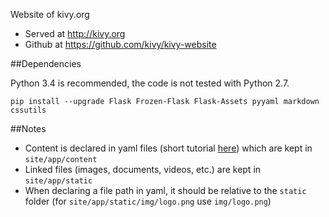 Website of kivy.org
- Served at http://kivy.org
- Github at https://github.com/kivy/kivy-website


##Dependencies

Python 3.4 is recommended, the code is not tested with Python 2.7.

```
pip install --upgrade Flask Frozen-Flask Flask-Assets pyyaml markdown cssutils
```

##Notes

* Content is declared in yaml files (short tutorial [here](http://learnxinyminutes.com/docs/yaml/)) which are kept in `site/app/content`
* Linked files (images, documents, videos, etc.) are kept in `site/app/static`
* When declaring a file path in yaml, it should be relative to the `static` folder (for `site/app/static/img/logo.png` use `img/logo.png`)